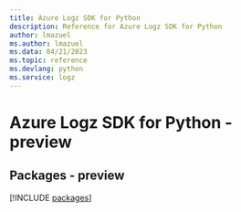 ```yaml
---
title: Azure Logz SDK for Python
description: Reference for Azure Logz SDK for Python
author: lmazuel
ms.author: lmazuel
ms.data: 04/21/2023
ms.topic: reference
ms.devlang: python
ms.service: logz
---
```

# Azure Logz SDK for Python - preview
## Packages - preview
[!INCLUDE [packages](logz-index.md)]